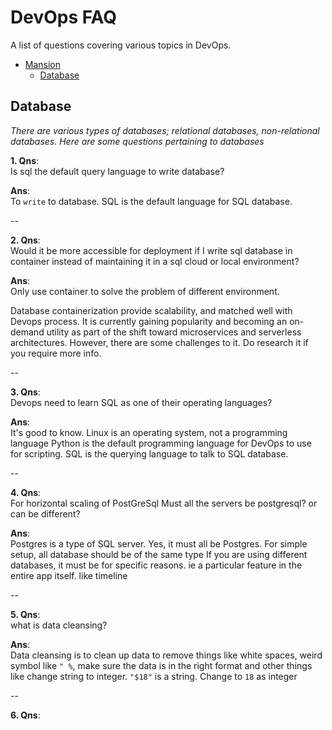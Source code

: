 #  DevOps FAQ
A list of questions covering various topics in DevOps.


- [Mansion](#mansion)
    - [Database](#database)

## Database

*There are various types of databases; relational databases, non-relational databases.
Here are some questions pertaining to databases*

**1. Qns**:\
Is sql the default query language to write database?

**Ans**:\
To `write` to database.
SQL is the default language for SQL database.

--

**2. Qns**:\
Would it be more accessible for deployment if I
write sql database in container instead of maintaining
it in a sql cloud or local environment?

**Ans**:\
Only use container to solve the problem of different environment.

Database containerization provide scalability, and matched well with Devops process.
It is currently gaining popularity and becoming an on-demand utility as part of the shift toward microservices and
serverless architectures. However, there are some challenges to it. Do research it if you require more info.

--

**3. Qns**:\
Devops need to learn SQL as one of their operating languages?

**Ans**:\
It's good to know. Linux is an operating system, not a programming language
Python is the default programming language for DevOps to use for scripting.
SQL is the querying language to talk to SQL database.

--

**4. Qns**:\
For horizontal scaling of PostGreSql
Must all the servers be postgresql? or can be different?

**Ans**:\
Postgres is a type of SQL server. Yes, it must all be Postgres.
For simple setup, all database should be of the same type
If you are using different databases, it must be for specific reasons.
ie a particular feature in the entire app itself. like timeline

--

**5. Qns**:\
what is data cleansing?

**Ans**:\
Data cleansing is to clean up data to remove things like white spaces, weird symbol like `" %`,
make sure the data is in the right format and other things like change string to integer. `"$18"` is a string.
Change to `18` as integer

--

**6. Qns**:
